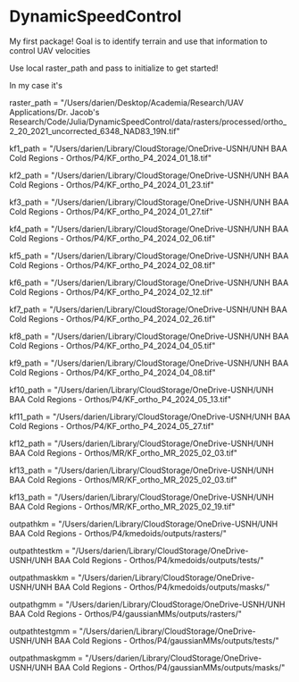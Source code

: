 # DynamicSpeedControl
My first package! Goal is to identify terrain and use that information to control UAV velocities

Use local raster_path and pass to initialize to get started!

In my case it's

raster_path = "/Users/darien/Desktop/Academia/Research/UAV Applications/Dr. Jacob's Research/Code/Julia/DynamicSpeedControl/data/rasters/processed/ortho_2_20_2021_uncorrected_6348_NAD83_19N.tif"

kf1_path = "/Users/darien/Library/CloudStorage/OneDrive-USNH/UNH BAA Cold Regions - Orthos/P4/KF_ortho_P4_2024_01_18.tif"

kf2_path = "/Users/darien/Library/CloudStorage/OneDrive-USNH/UNH BAA Cold Regions - Orthos/P4/KF_ortho_P4_2024_01_23.tif"

kf3_path = "/Users/darien/Library/CloudStorage/OneDrive-USNH/UNH BAA Cold Regions - Orthos/P4/KF_ortho_P4_2024_01_27.tif"

kf4_path = "/Users/darien/Library/CloudStorage/OneDrive-USNH/UNH BAA Cold Regions - Orthos/P4/KF_ortho_P4_2024_02_06.tif"

kf5_path = "/Users/darien/Library/CloudStorage/OneDrive-USNH/UNH BAA Cold Regions - Orthos/P4/KF_ortho_P4_2024_02_08.tif"

kf6_path = "/Users/darien/Library/CloudStorage/OneDrive-USNH/UNH BAA Cold Regions - Orthos/P4/KF_ortho_P4_2024_02_12.tif"

kf7_path = "/Users/darien/Library/CloudStorage/OneDrive-USNH/UNH BAA Cold Regions - Orthos/P4/KF_ortho_P4_2024_02_26.tif"

kf8_path = "/Users/darien/Library/CloudStorage/OneDrive-USNH/UNH BAA Cold Regions - Orthos/P4/KF_ortho_P4_2024_04_05.tif"

kf9_path = "/Users/darien/Library/CloudStorage/OneDrive-USNH/UNH BAA Cold Regions - Orthos/P4/KF_ortho_P4_2024_04_08.tif"

kf10_path = "/Users/darien/Library/CloudStorage/OneDrive-USNH/UNH BAA Cold Regions - Orthos/P4/KF_ortho_P4_2024_05_13.tif"

kf11_path = "/Users/darien/Library/CloudStorage/OneDrive-USNH/UNH BAA Cold Regions - Orthos/P4/KF_ortho_P4_2024_05_27.tif"

kf12_path = "/Users/darien/Library/CloudStorage/OneDrive-USNH/UNH BAA Cold Regions - Orthos/MR/KF_ortho_MR_2025_02_03.tif"

kf13_path = "/Users/darien/Library/CloudStorage/OneDrive-USNH/UNH BAA Cold Regions - Orthos/MR/KF_ortho_MR_2025_02_03.tif"

kf13_path = "/Users/darien/Library/CloudStorage/OneDrive-USNH/UNH BAA Cold Regions - Orthos/MR/KF_ortho_MR_2025_02_19.tif"

outpathkm = "/Users/darien/Library/CloudStorage/OneDrive-USNH/UNH BAA Cold Regions - Orthos/P4/kmedoids/outputs/rasters/"

outpathtestkm = "/Users/darien/Library/CloudStorage/OneDrive-USNH/UNH BAA Cold Regions - Orthos/P4/kmedoids/outputs/tests/"

outpathmaskkm = "/Users/darien/Library/CloudStorage/OneDrive-USNH/UNH BAA Cold Regions - Orthos/P4/kmedoids/outputs/masks/"

outpathgmm = "/Users/darien/Library/CloudStorage/OneDrive-USNH/UNH BAA Cold Regions - Orthos/P4/gaussianMMs/outputs/rasters/"

outpathtestgmm = "/Users/darien/Library/CloudStorage/OneDrive-USNH/UNH BAA Cold Regions - Orthos/P4/gaussianMMs/outputs/tests/"

outpathmaskgmm = "/Users/darien/Library/CloudStorage/OneDrive-USNH/UNH BAA Cold Regions - Orthos/P4/gaussianMMs/outputs/masks/"